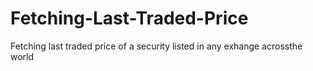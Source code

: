 # Fetching-Last-Traded-Price
Fetching last traded price of a security  listed in any exhange acrossthe world
